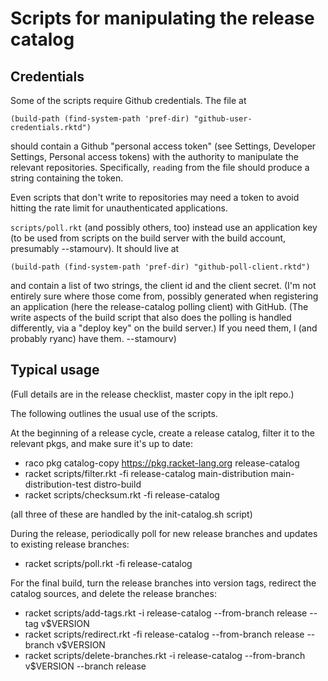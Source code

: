 # Scripts for manipulating the release catalog

## Credentials

Some of the scripts require Github credentials. The file at 

    (build-path (find-system-path 'pref-dir) "github-user-credentials.rktd")

should contain a Github "personal access token" (see Settings, Developer
Settings, Personal access tokens) with the authority to manipulate the
relevant repositories. Specifically, `read`ing from the file should produce
a string containing the token.

Even scripts that don't write to repositories may need a token to
avoid hitting the rate limit for unauthenticated applications.

`scripts/poll.rkt` (and possibly others, too) instead use an application key
(to be used from scripts on the build server with the build account,
presumably --stamourv). It should live at

    (build-path (find-system-path 'pref-dir) "github-poll-client.rktd")

and contain a list of two strings, the client id and the client secret.
(I'm not entirely sure where those come from, possibly generated when
registering an application (here the release-catalog polling client)
with GitHub. (The write aspects of the build script that also does the
polling is handled differently, via a "deploy key" on the build server.)
If you need them, I (and probably ryanc) have them. --stamourv)

## Typical usage

(Full details are in the release checklist, master copy in the iplt repo.)

The following outlines the usual use of the scripts.

At the beginning of a release cycle, create a release catalog, filter
it to the relevant pkgs, and make sure it's up to date:

- raco pkg catalog-copy https://pkg.racket-lang.org release-catalog
- racket scripts/filter.rkt -fi release-catalog main-distribution main-distribution-test distro-build
- racket scripts/checksum.rkt -fi release-catalog

(all three of these are handled by the init-catalog.sh script)

During the release, periodically poll for new release branches and
updates to existing release branches:

- racket scripts/poll.rkt -fi release-catalog

For the final build, turn the release branches into version tags,
redirect the catalog sources, and delete the release branches:

- racket scripts/add-tags.rkt -i release-catalog --from-branch release --tag v$VERSION
- racket scripts/redirect.rkt -fi release-catalog --from-branch release --branch v$VERSION
- racket scripts/delete-branches.rkt -i release-catalog --from-branch v$VERSION --branch release
